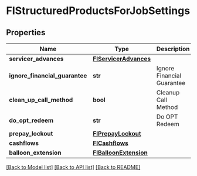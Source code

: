 # FIStructuredProductsForJobSettings


## Properties
Name | Type | Description | Notes
------------ | ------------- | ------------- | -------------
**servicer_advances** | [**FIServicerAdvances**](FIServicerAdvances.md) |  | [optional] 
**ignore_financial_guarantee** | **str** | Ignore Financial Guarantee | [optional] 
**clean_up_call_method** | **bool** | Cleanup Call Method | [optional] 
**do_opt_redeem** | **str** | Do OPT Redeem | [optional] 
**prepay_lockout** | [**FIPrepayLockout**](FIPrepayLockout.md) |  | [optional] 
**cashflows** | [**FICashflows**](FICashflows.md) |  | [optional] 
**balloon_extension** | [**FIBalloonExtension**](FIBalloonExtension.md) |  | [optional] 

[[Back to Model list]](../README.md#documentation-for-models) [[Back to API list]](../README.md#documentation-for-api-endpoints) [[Back to README]](../README.md)


